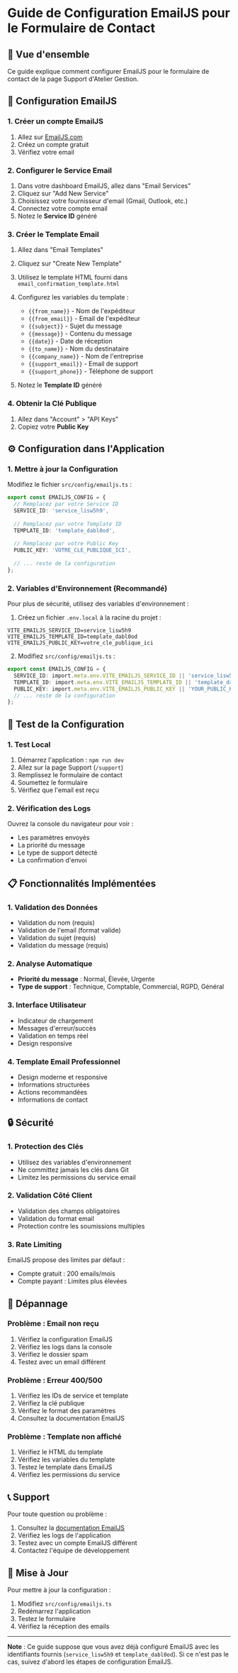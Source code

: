 # Guide de Configuration EmailJS pour le Formulaire de Contact

## 📧 Vue d'ensemble

Ce guide explique comment configurer EmailJS pour le formulaire de contact de la page Support d'Atelier Gestion.

## 🔧 Configuration EmailJS

### 1. Créer un compte EmailJS

1. Allez sur [EmailJS.com](https://www.emailjs.com/)
2. Créez un compte gratuit
3. Vérifiez votre email

### 2. Configurer le Service Email

1. Dans votre dashboard EmailJS, allez dans "Email Services"
2. Cliquez sur "Add New Service"
3. Choisissez votre fournisseur d'email (Gmail, Outlook, etc.)
4. Connectez votre compte email
5. Notez le **Service ID** généré

### 3. Créer le Template Email

1. Allez dans "Email Templates"
2. Cliquez sur "Create New Template"
3. Utilisez le template HTML fourni dans `email_confirmation_template.html`
4. Configurez les variables du template :
   - `{{from_name}}` - Nom de l'expéditeur
   - `{{from_email}}` - Email de l'expéditeur
   - `{{subject}}` - Sujet du message
   - `{{message}}` - Contenu du message
   - `{{date}}` - Date de réception
   - `{{to_name}}` - Nom du destinataire
   - `{{company_name}}` - Nom de l'entreprise
   - `{{support_email}}` - Email de support
   - `{{support_phone}}` - Téléphone de support

5. Notez le **Template ID** généré

### 4. Obtenir la Clé Publique

1. Allez dans "Account" > "API Keys"
2. Copiez votre **Public Key**

## ⚙️ Configuration dans l'Application

### 1. Mettre à jour la Configuration

Modifiez le fichier `src/config/emailjs.ts` :

```typescript
export const EMAILJS_CONFIG = {
  // Remplacez par votre Service ID
  SERVICE_ID: 'service_lisw5h9',
  
  // Remplacez par votre Template ID
  TEMPLATE_ID: 'template_dabl0od',
  
  // Remplacez par votre Public Key
  PUBLIC_KEY: 'VOTRE_CLE_PUBLIQUE_ICI',
  
  // ... reste de la configuration
};
```

### 2. Variables d'Environnement (Recommandé)

Pour plus de sécurité, utilisez des variables d'environnement :

1. Créez un fichier `.env.local` à la racine du projet :

```env
VITE_EMAILJS_SERVICE_ID=service_lisw5h9
VITE_EMAILJS_TEMPLATE_ID=template_dabl0od
VITE_EMAILJS_PUBLIC_KEY=votre_cle_publique_ici
```

2. Modifiez `src/config/emailjs.ts` :

```typescript
export const EMAILJS_CONFIG = {
  SERVICE_ID: import.meta.env.VITE_EMAILJS_SERVICE_ID || 'service_lisw5h9',
  TEMPLATE_ID: import.meta.env.VITE_EMAILJS_TEMPLATE_ID || 'template_dabl0od',
  PUBLIC_KEY: import.meta.env.VITE_EMAILJS_PUBLIC_KEY || 'YOUR_PUBLIC_KEY',
  // ... reste de la configuration
};
```

## 🧪 Test de la Configuration

### 1. Test Local

1. Démarrez l'application : `npm run dev`
2. Allez sur la page Support (`/support`)
3. Remplissez le formulaire de contact
4. Soumettez le formulaire
5. Vérifiez que l'email est reçu

### 2. Vérification des Logs

Ouvrez la console du navigateur pour voir :
- Les paramètres envoyés
- La priorité du message
- Le type de support détecté
- La confirmation d'envoi

## 📋 Fonctionnalités Implémentées

### 1. Validation des Données

- Validation du nom (requis)
- Validation de l'email (format valide)
- Validation du sujet (requis)
- Validation du message (requis)

### 2. Analyse Automatique

- **Priorité du message** : Normal, Élevée, Urgente
- **Type de support** : Technique, Comptable, Commercial, RGPD, Général

### 3. Interface Utilisateur

- Indicateur de chargement
- Messages d'erreur/succès
- Validation en temps réel
- Design responsive

### 4. Template Email Professionnel

- Design moderne et responsive
- Informations structurées
- Actions recommandées
- Informations de contact

## 🔒 Sécurité

### 1. Protection des Clés

- Utilisez des variables d'environnement
- Ne committez jamais les clés dans Git
- Limitez les permissions du service email

### 2. Validation Côté Client

- Validation des champs obligatoires
- Validation du format email
- Protection contre les soumissions multiples

### 3. Rate Limiting

EmailJS propose des limites par défaut :
- Compte gratuit : 200 emails/mois
- Compte payant : Limites plus élevées

## 🚨 Dépannage

### Problème : Email non reçu

1. Vérifiez la configuration EmailJS
2. Vérifiez les logs dans la console
3. Vérifiez le dossier spam
4. Testez avec un email différent

### Problème : Erreur 400/500

1. Vérifiez les IDs de service et template
2. Vérifiez la clé publique
3. Vérifiez le format des paramètres
4. Consultez la documentation EmailJS

### Problème : Template non affiché

1. Vérifiez le HTML du template
2. Vérifiez les variables du template
3. Testez le template dans EmailJS
4. Vérifiez les permissions du service

## 📞 Support

Pour toute question ou problème :

1. Consultez la [documentation EmailJS](https://www.emailjs.com/docs/)
2. Vérifiez les logs de l'application
3. Testez avec un compte EmailJS différent
4. Contactez l'équipe de développement

## 🔄 Mise à Jour

Pour mettre à jour la configuration :

1. Modifiez `src/config/emailjs.ts`
2. Redémarrez l'application
3. Testez le formulaire
4. Vérifiez la réception des emails

---

**Note** : Ce guide suppose que vous avez déjà configuré EmailJS avec les identifiants fournis (`service_lisw5h9` et `template_dabl0od`). Si ce n'est pas le cas, suivez d'abord les étapes de configuration EmailJS.
